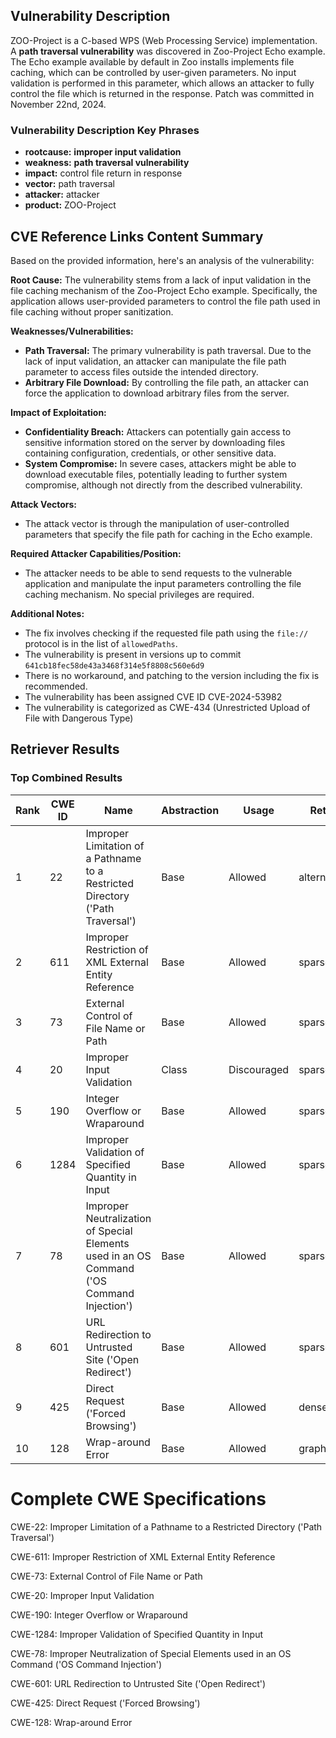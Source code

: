 ## Vulnerability Description
ZOO-Project is a C-based WPS (Web Processing Service) implementation. A **path traversal vulnerability** was discovered in Zoo-Project Echo example. The Echo example available by default in Zoo installs implements file caching, which can be controlled by user-given parameters. No input validation is performed in this parameter, which allows an attacker to fully control the file which is returned in the response. Patch was committed in November 22nd, 2024.

### Vulnerability Description Key Phrases
- **rootcause:** **improper input validation**
- **weakness:** **path traversal vulnerability**
- **impact:** control file return in response
- **vector:** path traversal
- **attacker:** attacker
- **product:** ZOO-Project

## CVE Reference Links Content Summary
Based on the provided information, here's an analysis of the vulnerability:

**Root Cause:**
The vulnerability stems from a lack of input validation in the file caching mechanism of the Zoo-Project Echo example. Specifically, the application allows user-provided parameters to control the file path used in file caching without proper sanitization.

**Weaknesses/Vulnerabilities:**
*   **Path Traversal:** The primary vulnerability is path traversal. Due to the lack of input validation, an attacker can manipulate the file path parameter to access files outside the intended directory.
*   **Arbitrary File Download:** By controlling the file path, an attacker can force the application to download arbitrary files from the server.

**Impact of Exploitation:**
*   **Confidentiality Breach:** Attackers can potentially gain access to sensitive information stored on the server by downloading files containing configuration, credentials, or other sensitive data.
*   **System Compromise:** In severe cases, attackers might be able to download executable files, potentially leading to further system compromise, although not directly from the described vulnerability.

**Attack Vectors:**
*   The attack vector is through the manipulation of user-controlled parameters that specify the file path for caching in the Echo example.

**Required Attacker Capabilities/Position:**
*   The attacker needs to be able to send requests to the vulnerable application and manipulate the input parameters controlling the file caching mechanism. No special privileges are required.

**Additional Notes:**
*   The fix involves checking if the requested file path using the `file://` protocol is in the list of `allowedPaths`.
*   The vulnerability is present in versions up to commit `641cb18fec58de43a3468f314e5f8808c560e6d9`
*   There is no workaround, and patching to the version including the fix is recommended.
* The vulnerability has been assigned CVE ID CVE-2024-53982
*   The vulnerability is categorized as CWE-434 (Unrestricted Upload of File with Dangerous Type)

## Retriever Results

### Top Combined Results

| Rank | CWE ID | Name | Abstraction | Usage  | Retrievers | Individual Scores |
|------|--------|------|-------------|-------|------------|-------------------|
| 1 | 22 | Improper Limitation of a Pathname to a Restricted Directory ('Path Traversal') | Base | Allowed | alternate_terms | 0.800 |
| 2 | 611 | Improper Restriction of XML External Entity Reference | Base | Allowed | sparse | 0.371 |
| 3 | 73 | External Control of File Name or Path | Base | Allowed | sparse | 0.371 |
| 4 | 20 | Improper Input Validation | Class | Discouraged | sparse | 0.369 |
| 5 | 190 | Integer Overflow or Wraparound | Base | Allowed | sparse | 0.365 |
| 6 | 1284 | Improper Validation of Specified Quantity in Input | Base | Allowed | sparse | 0.365 |
| 7 | 78 | Improper Neutralization of Special Elements used in an OS Command ('OS Command Injection') | Base | Allowed | sparse | 0.363 |
| 8 | 601 | URL Redirection to Untrusted Site ('Open Redirect') | Base | Allowed | sparse | 0.355 |
| 9 | 425 | Direct Request ('Forced Browsing') | Base | Allowed | dense | 0.541 |
| 10 | 128 | Wrap-around Error | Base | Allowed | graph | 0.002 |



# Complete CWE Specifications

CWE-22: Improper Limitation of a Pathname to a Restricted Directory ('Path Traversal')

CWE-611: Improper Restriction of XML External Entity Reference

CWE-73: External Control of File Name or Path

CWE-20: Improper Input Validation

CWE-190: Integer Overflow or Wraparound

CWE-1284: Improper Validation of Specified Quantity in Input

CWE-78: Improper Neutralization of Special Elements used in an OS Command ('OS Command Injection')

CWE-601: URL Redirection to Untrusted Site ('Open Redirect')

CWE-425: Direct Request ('Forced Browsing')

CWE-128: Wrap-around Error